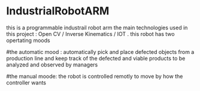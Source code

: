 # IndustrialRobotARM
this is a programmable industrail robot arm the main technologies used in this project :
Open CV /
Inverse Kinematics /
IOT .
this robot has two opertating moods 

#the automatic mood : automatically pick and place defected objects from a production line and keep track of the defected and viable products to be analyzed and observed by managers 

#the manual moode:
the robot is controlled remotly to move by how the controller wants

